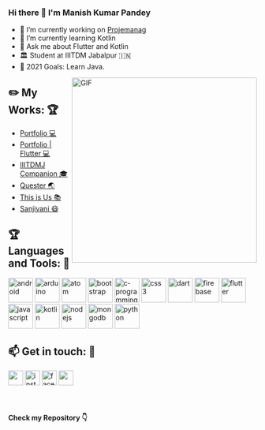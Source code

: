 ### Hi there 👋 I'm Manish Kumar Pandey
- 🔭 I’m currently working on [Projemanag](https://github.com/manishpandeyvp/Projemanag)
- 🌱 I’m currently learning Kotlin
- 💬 Ask me about Flutter and Kotlin
- 🏛️ Student at IIITDM Jabalpur :india:
- 🥅 2021 Goals: Learn Java.


<img align="right" width="375" alt="GIF" src="https://miro.medium.com/max/1360/1*IRGHmiGsa16stedQvIaZfw.gif" />

## :pencil2: My Works: :trophy:  
- [Portfolio 💻](https://github.com/manishpandeyvp/pfolio)
- [Portfolio | Flutter 💻](https://logo.letskhabar.com/)
- [IIITDMJ Companion 🎓](https://github.com/Fuzzy-Spork/iiitdmj-companion)
- [Quester 🌏](https://github.com/manishpandeyvp/Quester)
- [This is Us 📚](https://github.com/manishpandeyvp/this-is-us-Flutter-1)
- [Sanjivani 😷](https://github.com/Fuzzy-Spork/Sanjivani)

 ## :trophy: Languages and Tools: :robot:
<img src="https://logo.letskhabar.com/img/?tool=android" alt="android" width="50px"> <img src="https://logo.letskhabar.com/img/?tool=arduino" alt="arduino" width="50px"> <img src="https://logo.letskhabar.com/img/?tool=atom" alt="atom" width="50px"> <img src="https://logo.letskhabar.com/img/?tool=bootstrap" alt="bootstrap" width="50px"> <img src="https://logo.letskhabar.com/img/?tool=c-programming" alt="c-programming" width="50px"> <img src="https://logo.letskhabar.com/img/?tool=css3" alt="css3" width="50px"> <img src="https://logo.letskhabar.com/img/?tool=dart" alt="dart" width="50px"> <img src="https://logo.letskhabar.com/img/?tool=firebase" alt="firebase" width="50px"> <img src="https://logo.letskhabar.com/img/?tool=flutter" alt="flutter" width="50px"> <img src="https://logo.letskhabar.com/img/?tool=javascript" alt="javascript" width="50px"> <img src="https://logo.letskhabar.com/img/?tool=kotlin" alt="kotlin" width="50px"> <img src="https://logo.letskhabar.com/img/?tool=nodejs" alt="nodejs" width="50px"> <img src="https://logo.letskhabar.com/img/?tool=mongodb" alt="mongodb" width="50px"> <img src="https://logo.letskhabar.com/img/?tool=python" alt="python" width="50px">

## :mailbox: Get in touch: 💬
[<img src="https://logo.letskhabar.com/img?tool=linkedin&acol=gold" width="30px">](https://www.linkedin.com/in/manishpandeyvp/)
[<img src="https://logo.letskhabar.com/img/?tool=instagram" alt="instagram" width="30px">](https://www.instagram.com/_.wubba_lubba_dub_dub/)
[<img src="https://logo.letskhabar.com/img/?tool=facebook0" alt="facebook0" width="30px">](https://www.facebook.com/manishpandeyvp/)
[<img src="https://logo.letskhabar.com/img?tool=mail&acol=gold" width="30px">](mailto:2018140@iiitdmj.ac.in)
<br>
<br>
<br>
#### Check my Repository 👇
<!--
**manishpandeyvp/manishpandeyvp** is a ✨ _special_ ✨ repository because its `README.md` (this file) appears on your GitHub profile.

Here are some ideas to get you started:

- 🔭 I’m currently working on ...
- 🌱 I’m currently learning ...
- 👯 I’m looking to collaborate on ...
- 🤔 I’m looking for help with ...
- 💬 Ask me about ...
- 📫 How to reach me: ...
- 😄 Pronouns: ...
- ⚡ Fun fact: ...
-->
